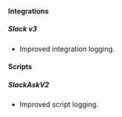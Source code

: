 
#### Integrations

##### Slack v3

- Improved integration logging.

#### Scripts

##### SlackAskV2

- Improved script logging.
